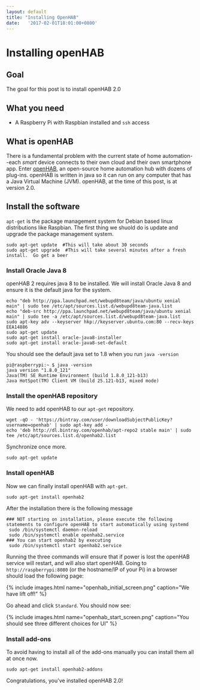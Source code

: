 ```yaml
---
layout: default
title: "Installing OpenHAB"
date:   '2017-02-01T18:01:00+0800'
---
```

# Installing openHAB

## Goal
The goal for this post is to install openHAB 2.0

## What you need
* A Raspberry Pi with Raspbian installed and `ssh` access

## What is openHAB
There is a fundamental problem with the current state of home automation--each *smart* device connects to their own cloud and their own smartphone app.  Enter [openHAB](http://www.openhab.org/), an open-source home automation hub with dozens of plug-ins. openHAB is written in java so it can run on any computer that has a Java Virtual Machine (JVM). openHAB, at the time of this post, is at version 2.0.

## Install the software
`apt-get` is the package management system for Debian based linux distributions like Raspbian.  The first thing we shuold do is update and upgrade the package management system.

```shell
sudo apt-get update  #This will take about 30 seconds
sudo apt-get upgrade  #This will take several minutes after a fresh install.  Go get a beer
``` 

### Install Oracle Java 8
openHAB 2 requires java 8 to be installed.  We will install Oracle Java 8 and ensure it is the default java for the system.

```shell
echo "deb http://ppa.launchpad.net/webupd8team/java/ubuntu xenial main" | sudo tee /etc/apt/sources.list.d/webupd8team-java.list
echo "deb-src http://ppa.launchpad.net/webupd8team/java/ubuntu xenial main" | sudo tee -a /etc/apt/sources.list.d/webupd8team-java.list
sudo apt-key adv --keyserver hkp://keyserver.ubuntu.com:80 --recv-keys EEA14886
sudo apt-get update
sudo apt-get install oracle-java8-installer
sudo apt-get install oracle-java8-set-default
```

You should see the default java set to 1.8 when you run `java -version`

```shell
pi@raspberrypi:~ $ java -version
java version "1.8.0_121"
Java(TM) SE Runtime Environment (build 1.8.0_121-b13)
Java HotSpot(TM) Client VM (build 25.121-b13, mixed mode)
```

### Install the openHAB repository
We need to add openHAB to our `apt-get` repository.  

```shell
wget -qO - 'https://bintray.com/user/downloadSubjectPublicKey?username=openhab' | sudo apt-key add -
echo 'deb http://dl.bintray.com/openhab/apt-repo2 stable main' | sudo tee /etc/apt/sources.list.d/openhab2.list
```

Synchronize once more.

```shell
sudo apt-get update
```

### Install openHAB
Now we can finally install openHAB with `apt-get`.

```shell
sudo apt-get install openhab2
```

After the installation there is the following message

```shell
### NOT starting on installation, please execute the following statements to configure openHAB to start automatically using systemd
 sudo /bin/systemctl daemon-reload
 sudo /bin/systemctl enable openhab2.service
### You can start openhab2 by executing
 sudo /bin/systemctl start openhab2.service
```

Running the three commands will ensure that if power is lost the openHAB service will restart, and will also start openHAB.  Going to `http://raspberrypi:8080` (or the hostname/IP of your Pi) in a browser should load the following page:

{% include images.html name="openhab_initial_screen.png" caption="We have lift off!" %}

Go ahead and click `Standard`.  You should now see:

{% include images.html name="openhab_start_screen.png" caption="You should see three different choices for UI" %}

### Install add-ons
To avoid having to install all of the add-ons manually you can install them all at once now.

```shell
sudo apt-get install openhab2-addons
```
Congratulations, you've installed openHAB 2.0!

